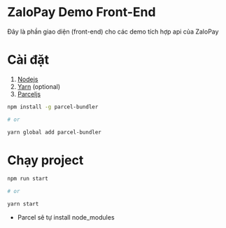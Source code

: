 # ZaloPay Demo Front-End

Đây là phần giao diện (front-end) cho các demo tích hợp api của ZaloPay

# Cài đặt

1. [Nodejs](https://nodejs.org/en/)
2. [Yarn](https://yarnpkg.com/en/docs/install) (optional)
3. [Parceljs](https://parceljs.org/)

```bash
npm install -g parcel-bundler

# or

yarn global add parcel-bundler
```

# Chạy project

```bash
npm run start

# or

yarn start
```

* Parcel sẽ tự install node_modules
